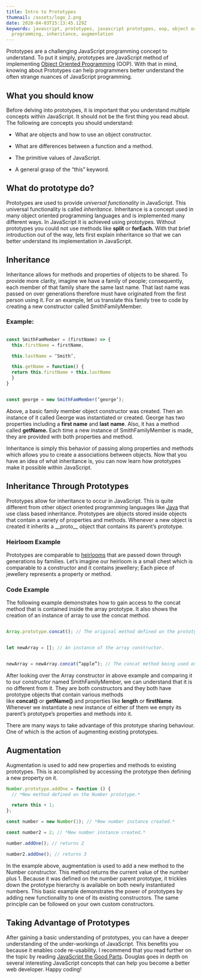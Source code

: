 ```yaml
---
title: Intro to Prototypes
thumnail: /assets/logo_2.png
date: 2020-04-03T15:13:45.129Z
keywords: javascript, prototypes, javascript prototypes, oop, object oriented
  programming, inheritance, augmentation
---
```


Prototypes are a challenging JavaScript programming concept to understand. To
put it simply, prototypes are JavaScript method of implementing [Object
Oriented
Programming](https://www.educative.io/blog/object-oriented-programming) (OOP).
With that in mind, knowing about Prototypes can help programmers better
understand the often strange nuances of JavaScript programming.

## What you should know

Before delving into prototypes, it is important that you understand multiple concepts within JavaScript. It should not be the first thing you read about. The following are concepts you should understand:

- What are objects and how to use an object constructor.

- What are differences between a function and a method.

- The primitive values of JavaScript.

- A general grasp of the “this” keyword.

## What do prototype do?

Prototypes are used to provide *universal functionality* in JavaScript. This universal functionality is called *inheritance*. Inheritance is a concept used in many object oriented programming languages and is implemented many different ways. In JavaScript it is achieved using prototypes. Without prototypes you could not use methods like **split** or **forEach.** With that brief introduction out of the way, lets first explain inheritance so that we can better understand its implementation in JavaScript.

## Inheritance

Inheritance allows for methods and properties of objects to be shared. To provide more clarity, imagine we have a family of people; consequently, each member of that family share the same last name. That last name was passed on over generations therefore must have originated from the first person using it. For an example, let us translate this family tree to code by creating a new constructor called SmithFamilyMember.

### Example:

```javascript

const SmithFamMember = (firstName) => {
  this.firstName = firstName,

  this.lastName = ‘Smith’,

  this.getName = function() {
  return this.firstName + this.lastName
  }
}


const george = new SmithFamMember(‘george’);

```

Above, a basic family member object constructor was created. Then an instance of it called George was instantiated or created. George has two properties including a **first name** and **last** **name**. Also, it has a method called **getName.** Each time a new instance of SmithFamilyMember is made, they are provided with both properties and method.

Inheritance is simply this behavior of passing along properties and methods which allows you to create a associations between objects. Now that you have an idea of what inheritance is, you can now learn how prototypes make it possible within JavaScript.

## Inheritance Through Prototypes

Prototypes allow for inheritance to occur in JavaScript. This is quite different from other object oriented programming languages like [Java](https://www.upwork.com/resources/java-vs-javascript-what-is-the-difference#:~:text=Java%20follows%20class%20based%20inheritance%E2%80%94a%20top%20down%2C%20hierarchical%2C,inherit%20directly%20from%20other%20objects.) that use class based inheritance. Prototypes are objects stored inside objects that contain a variety of properties and methods. Whenever a new object is created it inherits a \_\_proto\_\_ object that contains its parent’s prototype.

### Heirloom Example

Prototypes are comparable to [heirlooms](https://www.merriam-webster.com/dictionary/heirloom) that are passed down through generations by families. Let’s imagine our heirloom is a small chest which is comparable to a constructor and it contains jewellery; Each piece of jewellery represents a property or method.

### Code Example

The following example demonstrates how to gain access to the concat method that is contained inside the array prototype. It also shows the creation of an instance of array to use the concat method.

```javascript

Array.prototype.concat(); // The original method defined on the prototype.


let newArray = []; // An instance of the array constructor.


newArray = newArray.concat(“apple”); // The concat method being used on the new array.

```

After looking over the Array constructor in above example and comparing it to our constructor named SmithFamilyMember, we can understand that it is no different from it. They are both constructors and they both have prototype objects that contain various methods like **concat()** or **getName()** and properties like **length** or **firstName**. Whenever we instantiate a new instance of either of them we empty its parent’s prototype’s properties and methods into it.

There are many ways to take advantage of this prototype sharing behaviour. One of which is the action of augmenting existing prototypes.

## Augmentation

Augmentation is used to add new properties and methods to existing prototypes. This is accomplished by accessing the prototype then defining a new property on it.

```javascript
Number.prototype.addOne = function () {
  // *New method defined on the Number prototype.*

  return this + 1;
};

const number = new Number(1); // *New number instance created.*

const number2 = 2; // *New number instance created.*

number.addOne(); // returns 2

number2.addOne(); // returns 3
```

In the example above, augmentation is used to add a new method to the Number constructor. This method returns the current value of the number plus 1. Because it was defined on the number parent prototype, it trickles down the prototype hierarchy is available on both newly instantiated numbers. This basic example demonstrates the power of prototypes by adding new functionality to one of its existing constructors. The same principle can be followed on your own custom constructors.

## Taking Advantage of Prototypes

After gaining a basic understanding of prototypes, you can have a deeper understanding of the under-workings of JavaScript. This benefits you because it enables code re-usability. I recommend that you read further on the topic by reading [JavaScript the Good Parts](https://www.amazon.ca/JavaScript-Good-Parts-Douglas-Crockford/dp/0596517742). Douglas goes in depth on several interesting JavaScript concepts that can help you become a better web developer. Happy coding!
